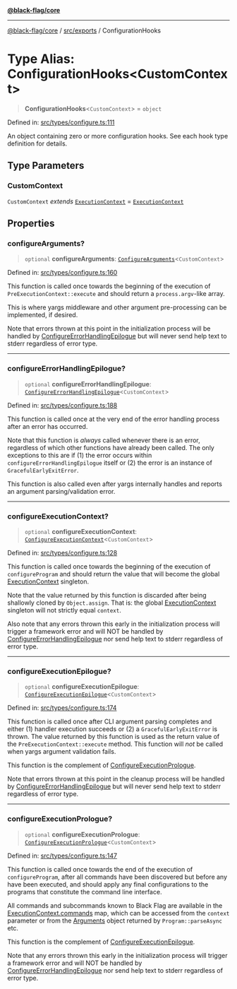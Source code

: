 [**@black-flag/core**](../../../README.md)

***

[@black-flag/core](../../../README.md) / [src/exports](../README.md) / ConfigurationHooks

# Type Alias: ConfigurationHooks\<CustomContext\>

> **ConfigurationHooks**\<`CustomContext`\> = `object`

Defined in: [src/types/configure.ts:111](https://github.com/Xunnamius/black-flag/blob/b4a32322c214182f04aaa04d9c05f164415f17c8/src/types/configure.ts#L111)

An object containing zero or more configuration hooks. See each hook type
definition for details.

## Type Parameters

### CustomContext

`CustomContext` *extends* [`ExecutionContext`](../util/type-aliases/ExecutionContext.md) = [`ExecutionContext`](../util/type-aliases/ExecutionContext.md)

## Properties

### configureArguments?

> `optional` **configureArguments**: [`ConfigureArguments`](ConfigureArguments.md)\<`CustomContext`\>

Defined in: [src/types/configure.ts:160](https://github.com/Xunnamius/black-flag/blob/b4a32322c214182f04aaa04d9c05f164415f17c8/src/types/configure.ts#L160)

This function is called once towards the beginning of the execution of
`PreExecutionContext::execute` and should return a `process.argv`-like
array.

This is where yargs middleware and other argument pre-processing can be
implemented, if desired.

Note that errors thrown at this point in the initialization process will be
handled by [ConfigureErrorHandlingEpilogue](ConfigureErrorHandlingEpilogue.md) but will never send help
text to stderr regardless of error type.

***

### configureErrorHandlingEpilogue?

> `optional` **configureErrorHandlingEpilogue**: [`ConfigureErrorHandlingEpilogue`](ConfigureErrorHandlingEpilogue.md)\<`CustomContext`\>

Defined in: [src/types/configure.ts:188](https://github.com/Xunnamius/black-flag/blob/b4a32322c214182f04aaa04d9c05f164415f17c8/src/types/configure.ts#L188)

This function is called once at the very end of the error handling process
after an error has occurred.

Note that this function is _always_ called whenever there is an error,
regardless of which other functions have already been called. The only
exceptions to this are if (1) the error occurs within
`configureErrorHandlingEpilogue` itself or (2) the error is an instance of
`GracefulEarlyExitError`.

This function is also called even after yargs internally handles and
reports an argument parsing/validation error.

***

### configureExecutionContext?

> `optional` **configureExecutionContext**: [`ConfigureExecutionContext`](ConfigureExecutionContext.md)\<`CustomContext`\>

Defined in: [src/types/configure.ts:128](https://github.com/Xunnamius/black-flag/blob/b4a32322c214182f04aaa04d9c05f164415f17c8/src/types/configure.ts#L128)

This function is called once towards the beginning of the execution of
`configureProgram` and should return the value that will become the global
[ExecutionContext](../util/type-aliases/ExecutionContext.md) singleton.

Note that the value returned by this function is discarded after being
shallowly cloned by `Object.assign`. That is: the global
[ExecutionContext](../util/type-aliases/ExecutionContext.md) singleton will not strictly equal `context`.

Also note that any errors thrown this early in the initialization process
will trigger a framework error and will NOT be handled by
[ConfigureErrorHandlingEpilogue](ConfigureErrorHandlingEpilogue.md) nor send help text to stderr
regardless of error type.

***

### configureExecutionEpilogue?

> `optional` **configureExecutionEpilogue**: [`ConfigureExecutionEpilogue`](ConfigureExecutionEpilogue.md)\<`CustomContext`\>

Defined in: [src/types/configure.ts:174](https://github.com/Xunnamius/black-flag/blob/b4a32322c214182f04aaa04d9c05f164415f17c8/src/types/configure.ts#L174)

This function is called once after CLI argument parsing completes and
either (1) handler execution succeeds or (2) a `GracefulEarlyExitError` is
thrown. The value returned by this function is used as the return value of
the `PreExecutionContext::execute` method. This function will _not_ be
called when yargs argument validation fails.

This function is the complement of [ConfigureExecutionPrologue](ConfigureExecutionPrologue.md).

Note that errors thrown at this point in the cleanup process will be
handled by [ConfigureErrorHandlingEpilogue](ConfigureErrorHandlingEpilogue.md) but will never send help
text to stderr regardless of error type.

***

### configureExecutionPrologue?

> `optional` **configureExecutionPrologue**: [`ConfigureExecutionPrologue`](ConfigureExecutionPrologue.md)\<`CustomContext`\>

Defined in: [src/types/configure.ts:147](https://github.com/Xunnamius/black-flag/blob/b4a32322c214182f04aaa04d9c05f164415f17c8/src/types/configure.ts#L147)

This function is called once towards the end of the execution of
`configureProgram`, after all commands have been discovered but before any
have been executed, and should apply any final configurations to the
programs that constitute the command line interface.

All commands and subcommands known to Black Flag are available in the
[ExecutionContext.commands](../util/type-aliases/ExecutionContext.md#commands) map, which can be accessed from the
`context` parameter or from the [Arguments](Arguments.md) object returned by
`Program::parseAsync` etc.

This function is the complement of [ConfigureExecutionEpilogue](ConfigureExecutionEpilogue.md).

Note that any errors thrown this early in the initialization process will
trigger a framework error and will NOT be handled by
[ConfigureErrorHandlingEpilogue](ConfigureErrorHandlingEpilogue.md) nor send help text to stderr
regardless of error type.
